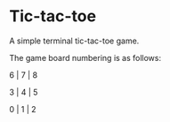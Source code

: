 # Tic-tac-toe
A simple terminal tic-tac-toe game.

The game board numbering is as follows:

6 | 7 | 8

3 | 4 | 5

0 | 1 | 2
